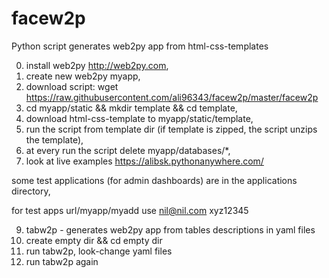 # facew2p

Python script generates web2py app from html-css-templates

0. install web2py http://web2py.com, 
1. create new web2py myapp,
2. download script: wget https://raw.githubusercontent.com/ali96343/facew2p/master/facew2p
3. cd myapp/static && mkdir template && cd template,
4. download html-css-template to myapp/static/template,
5. run the script from template dir  (if template is zipped,  the script unzips the template),
6. at every run the script delete myapp/databases/*,
7. look at live examples  https://alibsk.pythonanywhere.com/

some test applications (for admin dashboards) are in the applications directory,

for test apps url/myapp/myadd use  nil@nil.com xyz12345


9. tabw2p - generates web2py app from tables descriptions in yaml files
10. create empty dir && cd empty dir
11. run tabw2p, look-change yaml files
12. run tabw2p again

